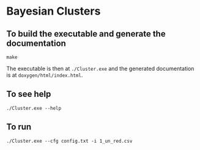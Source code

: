 # Bayesian Clusters

## To build the executable and generate the documentation
```
make
```
The executable is then at `./Cluster.exe` and the generated documentation is at `doxygen/html/index.html`.

## To see help
```
./Cluster.exe --help
```
## To run
```
./Cluster.exe --cfg config.txt -i 1_un_red.csv
```
